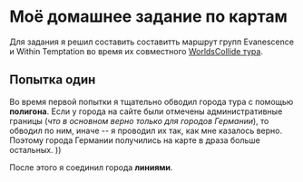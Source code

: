 <h1>Моё домашнее задание по картам</h1>


Для задания я решил составить составитть маршрут групп Evanescence и Within Temptation во время их совместного  <a href = 'https://www.worldscollidetour.net/'>WorldsCollide  тура</a>.


<h2>Попытка один</h2>
  
  Во время первой попытки я тщательно обводил города тура с помощью <b>полигона</b>. Если у города на сайте были отмечены административные границы (<i>что в основном верно только для городов Германии</i>), то обводил по ним, иначе -- я проводил их так, как мне казалось верно. Поэтому города Германии получились на карте в драза больше остальных. ))
  
  После этого я соединил города <b>линиями</b>.
